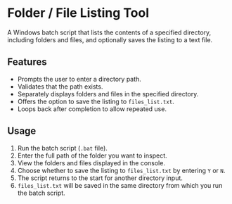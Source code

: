 # Folder / File Listing Tool

A Windows batch script that lists the contents of a specified directory, including folders and files, and optionally saves the listing to a text file.

## Features

- Prompts the user to enter a directory path.
- Validates that the path exists.
- Separately displays folders and files in the specified directory.
- Offers the option to save the listing to `files_list.txt`.
- Loops back after completion to allow repeated use.

## Usage

1. Run the batch script (`.bat` file).
2. Enter the full path of the folder you want to inspect.
3. View the folders and files displayed in the console.
4. Choose whether to save the listing to `files_list.txt` by entering `Y` or `N`.
5. The script returns to the start for another directory input.
6. `files_list.txt` will be saved in the same directory from which you run the batch script.
